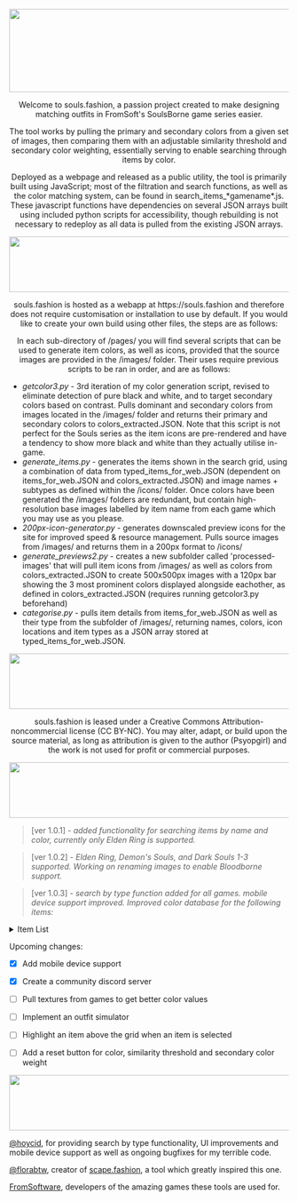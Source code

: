 <p align ="center">
<img src="https://i.imgur.com/Uwno78D.png" width="680" height="150"/>
</p>

<p align ="center">Welcome to souls.fashion, a passion project created to make designing matching outfits in FromSoft's SoulsBorne game series easier.</p>

<p align ="center">The tool works by pulling the primary and secondary colors from a given set of images, then comparing them with an adjustable similarity threshold and secondary color weighting, essentially serving to enable searching through items by color.</p> 

<p align ="center">Deployed as a webpage and released as a public utility, the tool is primarily built using JavaScript; most of the filtration and search functions, as well as the color matching system, can be found in search_items_*gamename*.js. These javascript functions have dependencies on several JSON arrays built using included python scripts for accessibility, though rebuilding is not necessary to redeploy as all data is pulled from the existing JSON arrays.</p>



<p align ="center">
<img src="https://i.imgur.com/Jjvy4s3.png" width="680" height="100"/>
</p>

<p align="center">souls.fashion is hosted as a webapp at https://souls.fashion and therefore does not require customisation or installation to use by default. If you would like to create your own build using other files, the steps are as follows:</p>

<p align="center">In each sub-directory of /pages/ you will find several scripts that can be used to generate item colors, as well as icons, provided that the source images are provided in the /images/ folder. Their uses require previous scripts to be ran in order, and are as follows:</p>

* *getcolor3.py*  - 3rd iteration of my color generation script, revised to eliminate detection of pure black and white, and to target secondary colors based on contrast. Pulls dominant and secondary colors from images located in the /images/ folder and returns their primary and secondary colors to colors_extracted.JSON. Note that this script is not perfect for the Souls series as the item icons are pre-rendered and have a tendency to show more black and white than they actually utilise in-game.
* *generate_items.py*  - generates the items shown in the search grid, using a combination of data from typed_items_for_web.JSON (dependent on items_for_web.JSON and colors_extracted.JSON) and image names + subtypes as defined within the /icons/ folder. Once colors have been generated the /images/ folders are redundant, but contain high-resolution base images labelled by item name from each game which you may use as you please.
* *200px-icon-generator.py*  - generates downscaled preview icons for the site for improved speed & resource management. Pulls source images from /images/ and returns them in a 200px format to /icons/ 
* *generate_previews2.py*  - creates a new subfolder called 'processed-images' that will pull item icons from /images/ as well as colors from colors_extracted.JSON to create 500x500px images with a 120px bar showing the 3 most prominent colors displayed alongside eachother, as defined in colors_extracted.JSON (requires running getcolor3.py beforehand) 
* *categorise.py*  - pulls item details from items_for_web.JSON as well as their type from the subfolder of /images/, returning names, colors, icon locations and item types as a JSON array stored at typed_items_for_web.JSON.


<p align="center">
<img src="https://i.imgur.com/vT5b21S.png" width="680" height="100"/>
</p>

<p align="center">souls.fashion is leased under a Creative Commons Attribution-noncommercial license (CC BY-NC). 
You may alter, adapt, or build upon the source material, as long as attribution is given to the author (Psyopgirl) and the work is not used for profit or commercial purposes.</p>


<p align="center">
<img src="https://i.imgur.com/fAYVJlW.png" width="680" height="100"/>
</p>

>[ver 1.0.1] - *added functionality for searching items by name and color, currently only Elden Ring is supported.* 

> [ver 1.0.2] - *Elden Ring, Demon's Souls, and Dark Souls 1-3 supported. Working on renaming images to enable Bloodborne support.*

> [ver 1.0.3] - *search by type function added for all games. mobile device support improved. Improved color database for the following items:* 
<details>
  <summary>Item List</summary>
+ Scaled Set  
+ Ronin's Set  
+ All Knowing Set  
+ Banished Knight Set  
+ Carian Knight Set  
+ Knight Helm / Knight Set  
+ Vagabond Knight Helm / Set  
+ Prisoner Iron Mask  
+ Exile Gauntlets  
+ Fire Prelate Armor (Altered)  
+ Gelmir Knight Set  
+ Uchigatana  
+ Veteran's Prosthesis  
+ Black Knife Set  
+ Godrick Knight Greaves  
+ Haligtree Knight Set  
+ Eleonora's Poleblade  
+ Verdigris Set  
+ Lionel's Armor (Altered)  
+ Serpent Crest Shield  
+ Ants Skull Plate  
+ Gargoyles Black Blade  
+ Death Knight Set  
+ Dancer's Dress (Altered)  
+ Whip  
+ Black Steel Greathammer  
+ Lord of Blood's Robe (Altered)  
+ Meteoric Ore Blade  
+ Gaius's Set  
+ Maternal Staff  
+ Omen Set  
+ Cerulean Scarab  
+ Ascetic Set  
+ Preceptors Big Hat  
+ Consorts Mask  
+ Aristocrat Hat  
+ Euporia  
+ Deaths Poker  
+ Commoners Simple Garb  
+ Large Leather Shield  
+ Travelers Gloves  
+ Riveted Wooden Shield  
+ Glintstone Scarab  
+ Crucible Tree Set  
+ Great Katana  
+ Royal Knight Helm/Set  
+ Ash of War Scarab  
+ Meteorite Staff  
+ Astrologer Set  
+ Great Stars  
+ Banished Knight Shield  
+ Depraved Perfumer Robe  
+ Iji’s Mirror Helm  
+ Shining Horn Headband  
+ Beast Crest Heater Shield  
+ Mushroom Set  
+ Blackflame Monk Set  
+ Bloodhound Knight Set  
+ Great Horned Headband  
+ Travelling Maiden Set  
+ Sun Realm Shield  
+ Spiked Palisade Shield  
+ Red Branch Shortbow  
+ Eye Surcoat  
+ Dirty Chainmail  
+ Lusat Staff  
+ Pike  
+ Death Ritual Spear  
+ Nightrider Glaive  
+ Nightrider Flail  
+ Velvet Sword of St Trina  
+ Bloody Helice  
+ Claws of Night  
+ Iron Greatsword  
+ Dancing Blade of Ranah  
+ Messmer Soldier Spear  
+ Zweihander  
+ Ancient Meteoric Ore Great Sword  
+ Rotten Crystal Staff  
+ Chain Leggings  
+ Finger Robe  
+ Spirit Sword  
+ Glintstone Staff  
+ Prince of Death’s Staff  
+ Spellblade’s Pointed Hat  
+ Spellblade's Gloves  
+ Beast Champion Set  
+ Black Wolf Mask  
+ Fire Knight Armour Altered  
+ Blaidd Set  
+ Warhawk’s Talon  
+ Magma Wyrm Scalesword  
+ Igon Set  
+ Fingerprint Set  
+ Leather Armour  
+ Sword of Night and Flame  
+ Fire Prelate Set  
+ Blue Festive Hood  
+ Mausoleum Surcoat  
+ Ronin Set  
+ Hoslow Petal Whip  
+ Ruler’s Robe and Mask  
+ Bandit Boots/Garb  
+ Fire Monk Set  
+ White Reed Set  
+ Longsword  
+ Winged Greathorn  
+ Scarlet Tabard  
+ Bloodhound Knight Set  
+ Perfumer Robe  
+ Marionette Soldier Armor  
+ Braided Cord Set  
+ Albinauric Bow  
+ Briar Helm  
+ Black Dumpling  
+ Lazuli Glintstone Sword  
+ Great Stars  
+ Eclipse Crest Great/Heater Shield  
+ Fallingstar Beast Jaw  
+ Pickaxe  
+ Carian Sorcery Sword  
+ Gravebird Set  
+ Troll Knight Sword  
+ Lionel Set  
+ Gravekeeper Cloak  
+ Ringed Finger  
+ Pata  
+ Errant Sorcerer Robe Altered  
+ Thiollier's Set  
+ Raptor’s Black Feathers  
+ Confessor Set  
+ Eccentric Set  
+ Inverted Hawk Heater Shield  
+ Horned Warrior Sword  
+ Greatbow  
+ Lion Greatbow  
+ Monk’s Flamemace  
+ Skeletal Mask  
+ Queens Bracelets  
+ Twinned Set  
+ Serpent Hunter  
+ Dragon Hunter Great Katana  
+ Octopus Head  
+ Lordsword’s Shield  
+ Bull Goat Set  
+ Crimson Tear Scarab  
+ Azur Glintstone Staff  
+ Rotten Battle Hammer  
+ Varre Bouquet  
+ Consort Mask  
+ Reduvia  
+ All Glintstone Crowns  
+ Raging Wolf Set  
+ Royal Remains Set  
+ Moonveil  
+ Malenia Set  
</details>

Upcoming changes:
- [x] Add mobile device support
- [x] Create a community discord server
- [ ] Pull textures from games to get better color values
- [ ] Implement an outfit simulator
- [ ] Highlight an item above the grid when an item is selected
- [ ] Add a reset button for color, similarity threshold and secondary color weight


<p align="center">
<img src="https://i.imgur.com/606munG.png" width="680" height="100"/>
</p>

<p align="center">

[@hoycid](https://github.com/hoycid), for providing search by type functionality, UI improvements and mobile device support as well as ongoing bugfixes for my terrible code.

[@florabtw](https://github.com/florabtw), creator of [scape.fashion](https://scape.fashion), a tool which greatly inspired this one. 

[FromSoftware](https://www.fromsoftware.jp/ww/), developers of the amazing games these tools are used for.</p>

</p>